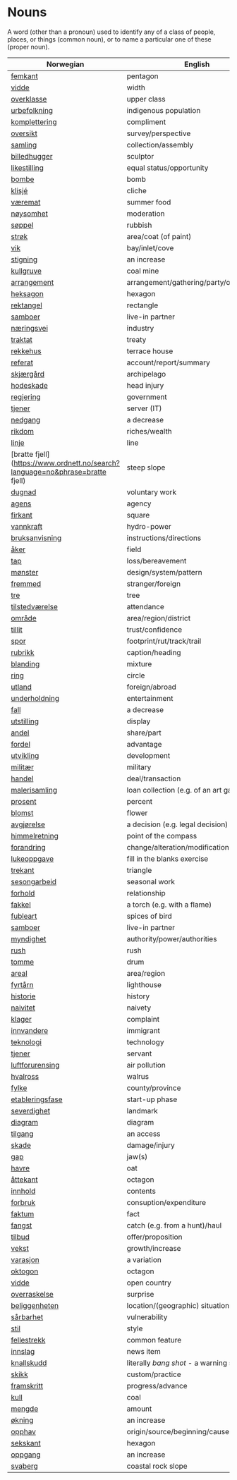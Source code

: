 # Nouns

A word (other than a pronoun) used to identify any of a class of people, places, or things (common noun), or to name a particular one of these (proper noun).

| Norwegian | English | Gender |
| --- | --- | --- |
| [femkant](https://www.ordnett.no/search?language=no&phrase=femkant) | pentagon | m |
| [vidde](https://www.ordnett.no/search?language=no&phrase=vidde) | width | m/f |
| [overklasse](https://www.ordnett.no/search?language=no&phrase=overklasse) | upper class | m |
| [urbefolkning](https://www.ordnett.no/search?language=no&phrase=urbefolkning) | indigenous population | m |
| [komplettering](https://www.ordnett.no/search?language=no&phrase=komplettering) | compliment | m |
| [oversikt](https://www.ordnett.no/search?language=no&phrase=oversikt) | survey/perspective | m |
| [samling](https://www.ordnett.no/search?language=no&phrase=samling) | collection/assembly | m |
| [billedhugger](https://www.ordnett.no/search?language=no&phrase=billedhugger) | sculptor | m |
| [likestilling](https://www.ordnett.no/search?language=no&phrase=likestilling) | equal status/opportunity | m |
| [bombe](https://www.ordnett.no/search?language=no&phrase=bombe) | bomb | m |
| [klisjé](https://www.ordnett.no/search?language=no&phrase=klisjé) | cliche | m |
| [væremat](https://www.ordnett.no/search?language=no&phrase=væremat) | summer food | m |
| [nøysomhet](https://www.ordnett.no/search?language=no&phrase=nøysomhet) | moderation | m |
| [søppel](https://www.ordnett.no/search?language=no&phrase=søppel) | rubbish | i |
| [strøk](https://www.ordnett.no/search?language=no&phrase=strøk) | area/coat (of paint) | i |
| [vik](https://www.ordnett.no/search?language=no&phrase=vik) | bay/inlet/cove | m |
| [stigning](https://www.ordnett.no/search?language=no&phrase=stigning) | an increase | m |
| [kullgruve](https://www.ordnett.no/search?language=no&phrase=kullgruve) | coal mine | m |
| [arrangement](https://www.ordnett.no/search?language=no&phrase=arrangement) | arrangement/gathering/party/organisation | i |
| [heksagon](https://www.ordnett.no/search?language=no&phrase=heksagon) | hexagon | m |
| [rektangel](https://www.ordnett.no/search?language=no&phrase=rektangel) | rectangle | i |
| [samboer](https://www.ordnett.no/search?language=no&phrase=samboer) | live-in partner | m |
| [næringsvei](https://www.ordnett.no/search?language=no&phrase=næringsvei) | industry | m |
| [traktat](https://www.ordnett.no/search?language=no&phrase=traktat) | treaty | m |
| [rekkehus](https://www.ordnett.no/search?language=no&phrase=rekkehus) | terrace house | i |
| [referat](https://www.ordnett.no/search?language=no&phrase=referat) | account/report/summary | i |
| [skjærgård](https://www.ordnett.no/search?language=no&phrase=skjærgård) | archipelago | m |
| [hodeskade](https://www.ordnett.no/search?language=no&phrase=hodeskade) | head injury | m |
| [regjering](https://www.ordnett.no/search?language=no&phrase=regjering) | government | m |
| [tjener](https://www.ordnett.no/search?language=no&phrase=tjener) | server (IT) | m |
| [nedgang](https://www.ordnett.no/search?language=no&phrase=nedgang) | a decrease | m |
| [rikdom](https://www.ordnett.no/search?language=no&phrase=rikdom) | riches/wealth | m |
| [linje](https://www.ordnett.no/search?language=no&phrase=linje) | line | m |
| [bratte fjell](https://www.ordnett.no/search?language=no&phrase=bratte fjell) | steep slope | m |
| [dugnad](https://www.ordnett.no/search?language=no&phrase=dugnad) | voluntary work | m |
| [agens](https://www.ordnett.no/search?language=no&phrase=agens) | agency | m |
| [firkant](https://www.ordnett.no/search?language=no&phrase=firkant) | square | m |
| [vannkraft](https://www.ordnett.no/search?language=no&phrase=vannkraft) | hydro-power | m |
| [bruksanvisning](https://www.ordnett.no/search?language=no&phrase=bruksanvisning) | instructions/directions | m |
| [åker](https://www.ordnett.no/search?language=no&phrase=åker) | field | m |
| [tap](https://www.ordnett.no/search?language=no&phrase=tap) | loss/bereavement | i |
| [mønster](https://www.ordnett.no/search?language=no&phrase=mønster) | design/system/pattern | i |
| [fremmed](https://www.ordnett.no/search?language=no&phrase=fremmed) | stranger/foreign | m |
| [tre](https://www.ordnett.no/search?language=no&phrase=tre) | tree | i |
| [tilstedværelse](https://www.ordnett.no/search?language=no&phrase=tilstedværelse) | attendance | i |
| [område](https://www.ordnett.no/search?language=no&phrase=område) | area/region/district | i |
| [tillit](https://www.ordnett.no/search?language=no&phrase=tillit) | trust/confidence | m |
| [spor](https://www.ordnett.no/search?language=no&phrase=spor) | footprint/rut/track/trail | i |
| [rubrikk](https://www.ordnett.no/search?language=no&phrase=rubrikk) | caption/heading | m |
| [blanding](https://www.ordnett.no/search?language=no&phrase=blanding) | mixture | m |
| [ring](https://www.ordnett.no/search?language=no&phrase=ring) | circle | m |
| [utland](https://www.ordnett.no/search?language=no&phrase=utland) | foreign/abroad | m |
| [underholdning](https://www.ordnett.no/search?language=no&phrase=underholdning) | entertainment | m |
| [fall](https://www.ordnett.no/search?language=no&phrase=fall) | a decrease | i |
| [utstilling](https://www.ordnett.no/search?language=no&phrase=utstilling) | display | m |
| [andel](https://www.ordnett.no/search?language=no&phrase=andel) | share/part | m |
| [fordel](https://www.ordnett.no/search?language=no&phrase=fordel) | advantage | m |
| [utvikling](https://www.ordnett.no/search?language=no&phrase=utvikling) | development | m |
| [militær](https://www.ordnett.no/search?language=no&phrase=militær) | military | m |
| [handel](https://www.ordnett.no/search?language=no&phrase=handel) | deal/transaction | m |
| [malerisamling](https://www.ordnett.no/search?language=no&phrase=malerisamling) | loan collection (e.g. of an art gallery) | m |
| [prosent](https://www.ordnett.no/search?language=no&phrase=prosent) | percent | m |
| [blomst](https://www.ordnett.no/search?language=no&phrase=blomst) | flower | m |
| [avgjørelse](https://www.ordnett.no/search?language=no&phrase=avgjørelse) | a decision (e.g. legal decision) | m |
| [himmelretning](https://www.ordnett.no/search?language=no&phrase=himmelretning) | point of the compass | m |
| [forandring](https://www.ordnett.no/search?language=no&phrase=forandring) | change/alteration/modification | m |
| [lukeoppgave](https://www.ordnett.no/search?language=no&phrase=lukeoppgave) | fill in the blanks exercise | m |
| [trekant](https://www.ordnett.no/search?language=no&phrase=trekant) | triangle | m |
| [sesongarbeid](https://www.ordnett.no/search?language=no&phrase=sesongarbeid) | seasonal work | i |
| [forhold](https://www.ordnett.no/search?language=no&phrase=forhold) | relationship | i |
| [fakkel](https://www.ordnett.no/search?language=no&phrase=fakkel) | a torch (e.g. with a flame) | m |
| [fubleart](https://www.ordnett.no/search?language=no&phrase=fubleart) | spices of bird | m/f |
| [samboer](https://www.ordnett.no/search?language=no&phrase=samboer) | live-in partner | m |
| [myndighet](https://www.ordnett.no/search?language=no&phrase=myndighet) | authority/power/authorities | m |
| [rush](https://www.ordnett.no/search?language=no&phrase=rush) | rush | i |
| [tomme](https://www.ordnett.no/search?language=no&phrase=tomme) | drum | m |
| [areal](https://www.ordnett.no/search?language=no&phrase=areal) | area/region | i |
| [fyrtårn](https://www.ordnett.no/search?language=no&phrase=fyrtårn) | lighthouse | i |
| [historie](https://www.ordnett.no/search?language=no&phrase=historie) | history | m/f |
| [naivitet](https://www.ordnett.no/search?language=no&phrase=naivitet) | naivety | m |
| [klager](https://www.ordnett.no/search?language=no&phrase=klager) | complaint | m |
| [innvandere](https://www.ordnett.no/search?language=no&phrase=innvandere) | immigrant | m |
| [teknologi](https://www.ordnett.no/search?language=no&phrase=teknologi) | technology | m |
| [tjener](https://www.ordnett.no/search?language=no&phrase=tjener) | servant | m |
| [luftforurensing](https://www.ordnett.no/search?language=no&phrase=luftforurensing) | air pollution | m |
| [hvalross](https://www.ordnett.no/search?language=no&phrase=hvalross) | walrus | m |
| [fylke](https://www.ordnett.no/search?language=no&phrase=fylke) | county/province | i |
| [etableringsfase](https://www.ordnett.no/search?language=no&phrase=etableringsfase) | start-up phase | m |
| [severdighet](https://www.ordnett.no/search?language=no&phrase=severdighet) | landmark | m |
| [diagram](https://www.ordnett.no/search?language=no&phrase=diagram) | diagram | i |
| [tilgang](https://www.ordnett.no/search?language=no&phrase=tilgang) | an access | i |
| [skade](https://www.ordnett.no/search?language=no&phrase=skade) | damage/injury | m |
| [gap](https://www.ordnett.no/search?language=no&phrase=gap) | jaw(s) | m |
| [havre](https://www.ordnett.no/search?language=no&phrase=havre) | oat | m |
| [åttekant](https://www.ordnett.no/search?language=no&phrase=åttekant) | octagon | m |
| [innhold](https://www.ordnett.no/search?language=no&phrase=innhold) | contents | i |
| [forbruk](https://www.ordnett.no/search?language=no&phrase=forbruk) | consuption/expenditure | i |
| [faktum](https://www.ordnett.no/search?language=no&phrase=faktum) | fact | i |
| [fangst](https://www.ordnett.no/search?language=no&phrase=fangst) | catch (e.g. from a hunt)/haul | m |
| [tilbud](https://www.ordnett.no/search?language=no&phrase=tilbud) | offer/proposition | i |
| [vekst](https://www.ordnett.no/search?language=no&phrase=vekst) | growth/increase | m |
| [varasjon](https://www.ordnett.no/search?language=no&phrase=varasjon) | a variation | m |
| [oktogon](https://www.ordnett.no/search?language=no&phrase=oktogon) | octagon | m |
| [vidde](https://www.ordnett.no/search?language=no&phrase=vidde) | open country | m |
| [overraskelse](https://www.ordnett.no/search?language=no&phrase=overraskelse) | surprise | m |
| [beliggenheten](https://www.ordnett.no/search?language=no&phrase=beliggenheten) | location/(geographic) situation | m/f |
| [sårbarhet](https://www.ordnett.no/search?language=no&phrase=sårbarhet) | vulnerability | m |
| [stil](https://www.ordnett.no/search?language=no&phrase=stil) | style | m |
| [fellestrekk](https://www.ordnett.no/search?language=no&phrase=fellestrekk) | common feature | i |
| [innslag](https://www.ordnett.no/search?language=no&phrase=innslag) | news item | i |
| [knallskudd](https://www.ordnett.no/search?language=no&phrase=knallskudd) | literally _bang shot_ - a warning shot gun | i |
| [skikk](https://www.ordnett.no/search?language=no&phrase=skikk) | custom/practice | m |
| [framskritt](https://www.ordnett.no/search?language=no&phrase=framskritt) | progress/advance | i |
| [kull](https://www.ordnett.no/search?language=no&phrase=kull) | coal | i |
| [mengde](https://www.ordnett.no/search?language=no&phrase=mengde) | amount | m |
| [økning](https://www.ordnett.no/search?language=no&phrase=økning) | an increase | m |
| [opphav](https://www.ordnett.no/search?language=no&phrase=opphav) | origin/source/beginning/cause | i |
| [sekskant](https://www.ordnett.no/search?language=no&phrase=sekskant) | hexagon | m |
| [oppgang](https://www.ordnett.no/search?language=no&phrase=oppgang) | an increase | m |
| [svaberg](https://www.ordnett.no/search?language=no&phrase=svaberg) | coastal rock slope | i |

